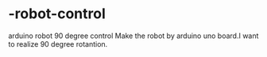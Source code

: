 # -robot-control
arduino robot 90 degree control
Make the robot by arduino uno board.I want to realize 90 degree rotantion.  
